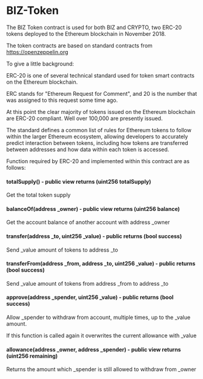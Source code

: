 # BIZ-Token

The BIZ Token contract is used for both BIZ and CRYPTO, two ERC-20 tokens deployed to the Ethereum blockchain in November 2018.

The token contracts are based on standard contracts from https://openzeppelin.org

To give a little background:

ERC-20 is one of several technical standard used for token smart contracts on the Ethereum blockchain.

ERC stands for "Ethereum Request for Comment", and 20 is the number that was assigned to this request some time ago.

At this point the clear majority of tokens issued on the Ethereum blockchain are ERC-20 compliant. Well over 100,000 are presently issued.

The standard defines a common list of rules for Ethereum tokens to follow within the larger Ethereum ecosystem, allowing developers to accurately predict interaction between tokens, including how tokens are transferred between addresses and how data within each token is accessed.

Function required by ERC-20 and implemented within this contract are as follows:

#### totalSupply() - public view returns (uint256 totalSupply)

Get the total token supply

#### balanceOf(address _owner) - public view returns (uint256 balance)

Get the account balance of another account with address _owner

#### transfer(address _to, uint256 _value) - public returns (bool success)

Send _value amount of tokens to address _to

#### transferFrom(address _from, address _to, uint256 _value) - public returns (bool success)

Send _value amount of tokens from address _from to address _to

#### approve(address _spender, uint256 _value) - public returns (bool success)

Allow _spender to withdraw from account, multiple times, up to the _value amount. 

If this function is called again it overwrites the current allowance with _value

#### allowance(address _owner, address _spender) - public view returns (uint256 remaining)

Returns the amount which _spender is still allowed to withdraw from _owner
